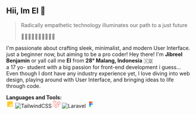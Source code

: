 ## Hii, Im El 👋

> Radically empathetic technology illuminates our path to a just future
> 
> ✊🏻✊🏼✊🏽✊🏾✊🏿

I'm passionate about crafting sleek, minimalist, and modern User Interface.
just a beginner now, but aiming to be a pro coder!
Hey there! I'm **Jibreel Benjamin** or yall call me **El** from **28° Malang, Indonesia** 🇮🇩 <br>
a 17 yo- student with a big passion for front-end development i guess... Even though I dont have any industry experience yet, I love diving into web design, playing around with User Interface, and bringing ideas to life through code.

**Languages and Tools:**
<br>
<img src="https://raw.githubusercontent.com/material-extensions/vscode-material-icon-theme/refs/heads/main/icons/javascript.svg" alt="JS" height="20"/> 
<img src="https://tailwindcss.com/_next/static/media/tailwindcss-mark.d52e9897.svg" alt="TailwindCSS" height="20"/> 
<img src="https://raw.githubusercontent.com/devicons/devicon/refs/heads/master/icons/laravel/laravel-original.svg" alt="Laravel" height="20"/>
<img src="https://raw.githubusercontent.com/laravel/art/refs/heads/master/logo-type/4%20PNG/3%20RGB/1%20Full%20Color/laravel-logotype-rgb-red.png" alt="Laravel" height="20"/>
<img src="https://raw.githubusercontent.com/material-extensions/vscode-material-icon-theme/refs/heads/main/icons/figma.svg" alt="Figma" height="20"/> 


